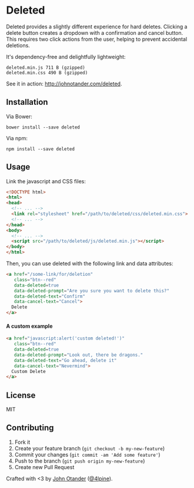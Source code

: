 # Deleted

Deleted provides a slightly different experience for hard deletes. Clicking a delete button
creates a dropdown with a confirmation and cancel button. This requires two click actions from
the user, helping to prevent accidental deletions.

It's dependency-free and delightfully lightweight:

```
deleted.min.js 711 B (gzipped)
deleted.min.css 490 B (gzipped)
```

See it in action: <http://johnotander.com/deleted>.

## Installation

Via Bower:

```
bower install --save deleted
```

Via npm:

```
npm install --save deleted
```

## Usage

Link the javascript and CSS files:

```html
<!DOCTYPE html>
<html>
<head>
  <!-- ... -->
  <link rel="stylesheet" href="/path/to/deleted/css/deleted.min.css">
  <!-- ... -->
</head>
<body>
  <!-- ... -->
  <script src="/path/to/deleted/js/deleted.min.js"></script>
</body>
</html>
```

Then, you can use deleted with the following link and data attributes:

```html
<a href="/some-link/for/deletion"
   class="btn--red"
   data-deleted=true
   data-deleted-prompt="Are you sure you want to delete this?"
   data-deleted-text="Confirm"
   data-cancel-text="Cancel">
  Delete
</a>
```

#### A custom example

```html
<a href="javascript:alert('custom deleted!')"
   class="btn--red"
   data-deleted=true
   data-deleted-prompt="Look out, there be dragons."
   data-deleted-text="Go ahead, delete it"
   data-cancel-text="Nevermind">
  Custom Delete
</a>
```

## License

MIT

## Contributing

1. Fork it
2. Create your feature branch (`git checkout -b my-new-feature`)
3. Commit your changes (`git commit -am 'Add some feature'`)
4. Push to the branch (`git push origin my-new-feature`)
5. Create new Pull Request

Crafted with <3 by [John Otander](http://johnotander.com) ([@4lpine](https://twitter.com/4lpine)).
